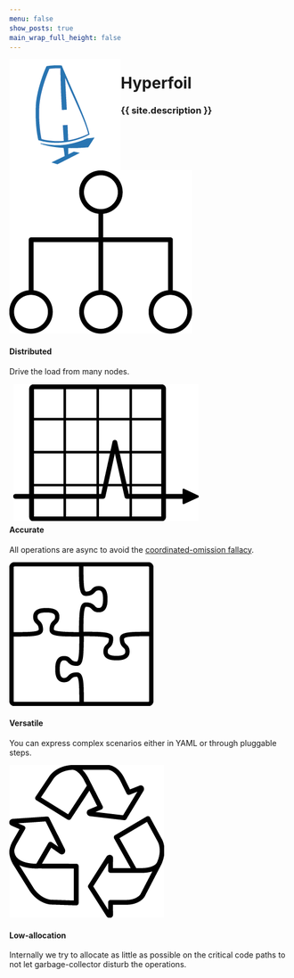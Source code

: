 ```yaml
---
menu: false
show_posts: true
main_wrap_full_height: false
---
```

<img src="assets/images/hyperfoil.png" style="float: left">
<div style="clear: none">
    <h1 id="project_name">Hyperfoil</h1>
    <h3 id="project_description">{{ site.description }}</h3>
</div>

<div id="features">
    <div class="feature">
        <div>
            <div class="feature_icon_box">
                <img src="assets/images/hierarchy_organization.png" alt="Distributed">
            </div>
            <h4>Distributed</h4>
        </div>
        Drive the load from many nodes.
    </div>
    <div class="feature">
        <div class="feature_icon_box">
            <!-- Fix me if you know CSS -->
            <img style="position: relative; top: 15px; left: 7px;" src="assets/images/graph_arrow_spike.png" alt="Accurate">
        </div>
        <h4>Accurate</h4>
        <p>All operations are async to avoid the <a href="https://www.slideshare.net/InfoQ/how-not-to-measure-latency-60111840">coordinated-omission fallacy</a>.</p>
    </div>
    <div class="feature">
        <div class="feature_icon_box">
            <img src="assets/images/puzzle_complete.png" alt="Versatile">
        </div>
        <h4>Versatile</h4>
        <p>You can express complex scenarios either in YAML or through pluggable steps.</p>
    </div>
    <div class="feature">
        <div class="feature_icon_box">
            <img src="assets/images/recycle_symbol.png" alt="Low-allocation">
        </div>
        <h4>Low-allocation</h4>
        <p>Internally we try to allocate as little as possible on the critical code paths to not let garbage-collector disturb the operations.</p>
    </div>
</div>
